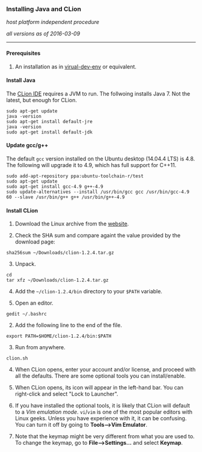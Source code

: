 ### Installing Java and CLion

_host platform independent procedure_

_all versions as of 2016-03-09_

* * *

#### Prerequisites

1. An installation as in [virual-dev-env](https://github.com/ivogeorg/os-playground/blob/master/virtual-dev-env.md) or equivalent.

#### Install Java

The [CLion IDE](https://www.jetbrains.com/clion/) requires a JVM to run. The follwoing installs Java 7. Not the latest, but enough for CLion.

```
sudo apt-get update
java -version
sudo apt-get install default-jre
java -version
sudo apt-get install default-jdk
```

#### Update gcc/g++

The default `gcc` version installed on the Ubuntu desktop (14.04.4 LTS) is 4.8. The following will upgrade it to 4.9, which has full support for C++11.

```
sudo add-apt-repository ppa:ubuntu-toolchain-r/test
sudo apt-get update
sudo apt-get install gcc-4.9 g++-4.9
sudo update-alternatives --install /usr/bin/gcc gcc /usr/bin/gcc-4.9 60 --slave /usr/bin/g++ g++ /usr/bin/g++-4.9
```

#### Install CLion

1. Download the Linux archive from the [website](https://www.jetbrains.com/clion/download/#section=linux-version).

2. Check the SHA sum and compare againt the value provided by the download page:

```
sha256sum ~/Downloads/clion-1.2.4.tar.gz
```

3. Unpack.

```
cd
tar xfz ~/Downloads/clion-1.2.4.tar.gz
```

4. Add the `~/clion-1.2.4/bin` directory to your `$PATH` variable.

  1. Open an editor.
  
  ```
  gedit ~/.bashrc
  ```
  
  2. Add the following line to the end of the file.
  
  ```
  export PATH=$HOME/clion-1.2.4/bin:$PATH
  ```
  
  3. Run from anywhere.
  
  ```
  clion.sh
  ```
  
  4. When CLion opens, enter your account and/or license, and proceed with all the defaults. There are some optional tools you can install/enable.
  
  5. When CLion opens, its icon will appear in the left-hand bar. You can right-click and select "Lock to Launcher".
  
  6. If you have installed the optional tools, it is likely that CLion will default to a _Vim emulation mode_. `vi`/`vim` is one of the most popular editors with Linux geeks. Unless you have experience with it, it can be confusing. You can turn it off by going to **Tools-->Vim Emulator**.
  
  7. Note that the keymap might be very different from what you are used to. To change the keymap, go to **File-->Settings...** and select **Keymap**.
  
